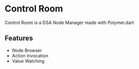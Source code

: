 # Control Room

Control Room is a DSA Node Manager made with Polymer.dart

## Features

- Node Browser
- Action Invocation
- Value Watching

